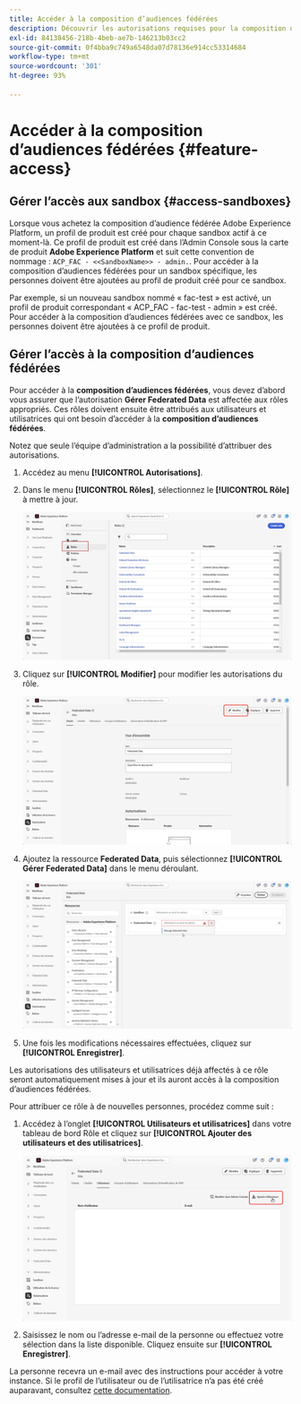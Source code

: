 ```yaml
---
title: Accéder à la composition d’audiences fédérées
description: Découvrir les autorisations requises pour la composition d’audiences fédérées
exl-id: 84138456-218b-4beb-ae7b-146213b03cc2
source-git-commit: 0f4bba9c749a6548da07d78136e914cc53314684
workflow-type: tm+mt
source-wordcount: '301'
ht-degree: 93%

---
```


# Accéder à la composition d’audiences fédérées {#feature-access}

## Gérer l’accès aux sandbox {#access-sandboxes}

Lorsque vous achetez la composition d’audience fédérée Adobe Experience Platform, un profil de produit est créé pour chaque sandbox actif à ce moment-là. Ce profil de produit est créé dans l’Admin Console sous la carte de produit **Adobe Experience Platform** et suit cette convention de nommage : `ACP_FAC - <<SandboxName>> - admin.`. Pour accéder à la composition d’audiences fédérées pour un sandbox spécifique, les personnes doivent être ajoutées au profil de produit créé pour ce sandbox.

Par exemple, si un nouveau sandbox nommé « fac-test » est activé, un profil de produit correspondant « ACP_FAC - fac-test - admin » est créé. Pour accéder à la composition d’audiences fédérées avec ce sandbox, les personnes doivent être ajoutées à ce profil de produit.

## Gérer l’accès à la composition d’audiences fédérées

Pour accéder à la **composition d’audiences fédérées**, vous devez d’abord vous assurer que l’autorisation **Gérer Federated Data** est affectée aux rôles appropriés. Ces rôles doivent ensuite être attribués aux utilisateurs et utilisatrices qui ont besoin d’accéder à la **composition d’audiences fédérées**.

Notez que seule l’équipe d’administration a la possibilité d’attribuer des autorisations.

1. Accédez au menu **[!UICONTROL Autorisations]**.

1. Dans le menu **[!UICONTROL Rôles]**, sélectionnez le **[!UICONTROL Rôle]** à mettre à jour.

   ![](assets/access_fda_1.png)

1. Cliquez sur **[!UICONTROL Modifier]** pour modifier les autorisations du rôle.

   ![](assets/access_fda_2.png)

1. Ajoutez la ressource **Federated Data**, puis sélectionnez **[!UICONTROL Gérer Federated Data]** dans le menu déroulant.

   ![](assets/access_fda_3.png)

1. Une fois les modifications nécessaires effectuées, cliquez sur **[!UICONTROL Enregistrer]**.

Les autorisations des utilisateurs et utilisatrices déjà affectés à ce rôle seront automatiquement mises à jour et ils auront accès à la composition d’audiences fédérées.

Pour attribuer ce rôle à de nouvelles personnes, procédez comme suit :

1. Accédez à l’onglet **[!UICONTROL Utilisateurs et utilisatrices]** dans votre tableau de bord Rôle et cliquez sur **[!UICONTROL Ajouter des utilisateurs et des utilisatrices]**.

   ![](assets/access_fda_4.png)

1. Saisissez le nom ou l’adresse e-mail de la personne ou effectuez votre sélection dans la liste disponible. Cliquez ensuite sur **[!UICONTROL Enregistrer]**.

La personne recevra un e-mail avec des instructions pour accéder à votre instance. Si le profil de l’utilisateur ou de l’utilisatrice n’a pas été créé auparavant, consultez [cette documentation](https://experienceleague.adobe.com/fr/docs/experience-platform/access-control/abac/permissions-ui/users).
